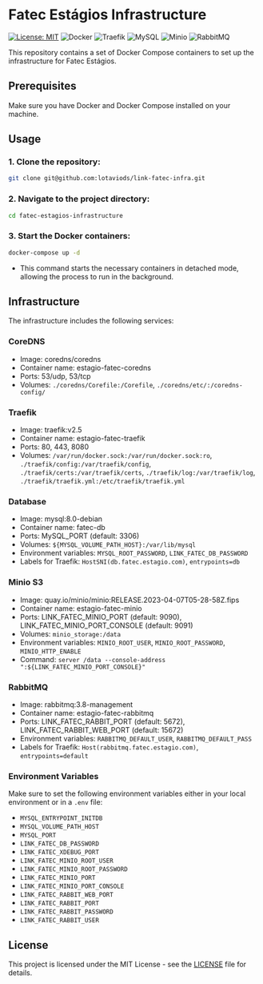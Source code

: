 # Fatec Estágios Infrastructure

[![License: MIT](https://img.shields.io/badge/License-MIT-yellow.svg?style=for-the-badge&logo=appveyor)](https://opensource.org/licenses/MIT)
![Docker](https://img.shields.io/badge/Docker-2496ED?style=for-the-badge&logo=docker&logoColor=white)
![Traefik](https://img.shields.io/badge/traefik-EE732C?style=for-the-badge&logo=traefik&logoColor=white)
![MySQL](https://img.shields.io/badge/mysql-4479A1?style=for-the-badge&logo=mysql&logoColor=white)
![Minio](https://img.shields.io/badge/minio-00C8FF?style=for-the-badge&logo=minio&logoColor=white)
![RabbitMQ](https://img.shields.io/badge/rabbitmq-FF6600?style=for-the-badge&logo=rabbitmq&logoColor=white)

This repository contains a set of Docker Compose containers to set up the infrastructure for Fatec Estágios.

## Prerequisites

Make sure you have Docker and Docker Compose installed on your machine.

## Usage

### 1. Clone the repository:

   ```bash
   git clone git@github.com:lotaviods/link-fatec-infra.git
   ```

### 2. Navigate to the project directory:
   ```bash
   cd fatec-estagios-infrastructure
   ```

### 3. Start the Docker containers:
   ```bash
   docker-compose up -d
   ```
   - This command starts the necessary containers in detached mode, allowing the process to run in the background.


## Infrastructure

The infrastructure includes the following services:

### CoreDNS
- Image: coredns/coredns
- Container name: estagio-fatec-coredns
- Ports: 53/udp, 53/tcp
- Volumes: `./coredns/Corefile:/Corefile`, `./coredns/etc/:/coredns-config/`

### Traefik
- Image: traefik:v2.5
- Container name: estagio-fatec-traefik
- Ports: 80, 443, 8080
- Volumes: `/var/run/docker.sock:/var/run/docker.sock:ro`, `./traefik/config:/var/traefik/config`, `./traefik/certs:/var/traefik/certs`, `./traefik/log:/var/traefik/log`, `./traefik/traefik.yml:/etc/traefik/traefik.yml`

### Database
- Image: mysql:8.0-debian
- Container name: fatec-db
- Ports: MySQL_PORT (default: 3306)
- Volumes: `${MYSQL_VOLUME_PATH_HOST}:/var/lib/mysql`
- Environment variables: `MYSQL_ROOT_PASSWORD`, `LINK_FATEC_DB_PASSWORD`
- Labels for Traefik: `HostSNI(db.fatec.estagio.com)`, `entrypoints=db`

### Minio S3
- Image: quay.io/minio/minio:RELEASE.2023-04-07T05-28-58Z.fips
- Container name: estagio-fatec-minio
- Ports: LINK_FATEC_MINIO_PORT (default: 9090), LINK_FATEC_MINIO_PORT_CONSOLE (default: 9091)
- Volumes: `minio_storage:/data`
- Environment variables: `MINIO_ROOT_USER`, `MINIO_ROOT_PASSWORD`, `MINIO_HTTP_ENABLE`
- Command: `server /data --console-address ":${LINK_FATEC_MINIO_PORT_CONSOLE}"`

### RabbitMQ
- Image: rabbitmq:3.8-management
- Container name: estagio-fatec-rabbitmq
- Ports: LINK_FATEC_RABBIT_PORT (default: 5672), LINK_FATEC_RABBIT_WEB_PORT (default: 15672)
- Environment variables: `RABBITMQ_DEFAULT_USER`, `RABBITMQ_DEFAULT_PASS`
- Labels for Traefik: `Host(rabbitmq.fatec.estagio.com)`, `entrypoints=default`

### Environment Variables
Make sure to set the following environment variables either in your local environment or in a `.env` file:

- `MYSQL_ENTRYPOINT_INITDB`
- `MYSQL_VOLUME_PATH_HOST`
- `MYSQL_PORT`
- `LINK_FATEC_DB_PASSWORD`
- `LINK_FATEC_XDEBUG_PORT`
- `LINK_FATEC_MINIO_ROOT_USER`
- `LINK_FATEC_MINIO_ROOT_PASSWORD`
- `LINK_FATEC_MINIO_PORT`
- `LINK_FATEC_MINIO_PORT_CONSOLE`
- `LINK_FATEC_RABBIT_WEB_PORT`
- `LINK_FATEC_RABBIT_PORT`
- `LINK_FATEC_RABBIT_PASSWORD`
- `LINK_FATEC_RABBIT_USER`

## License

This project is licensed under the MIT License - see the [LICENSE](LICENSE) file for details.

